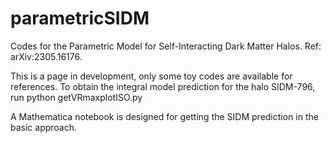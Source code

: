 # parametricSIDM
Codes for the Parametric Model for Self-Interacting Dark Matter Halos. 
Ref: arXiv:2305.16176.

This is a page in development, only some toy codes are available for references. 
To obtain the integral model prediction for the halo SIDM-796, run
python getVRmaxplotISO.py

A Mathematica notebook is designed for getting the SIDM prediction in the basic approach.



